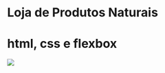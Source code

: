 # Loja de Produtos Naturais

# html, css e flexbox
<img src="https://github.com/dieegobs/loja-de-produtos-naturais/blob/main/images/Site.png?raw=true"/>
